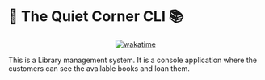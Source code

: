 # 🌟 The Quiet Corner CLI 📚

<div align="center">

[![wakatime](https://wakatime.com/badge/github/tomas-trls/Library-CLI.svg?style=flat-square)](https://wakatime.com/badge/github/tomas-trls/Library-CLI)
</div>

This is a Library management system. It is a console application where the customers can see the available books and loan them.
